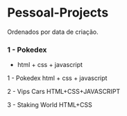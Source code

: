 # Pessoal-Projects
Ordenados por data de criação.

### 1 - Pokedex
- html + css + javascript

1 - Pokedex html + css + javascript

2 - Vips Cars HTML+CSS+JAVASCRIPT

3 - Staking World HTML+CSS
